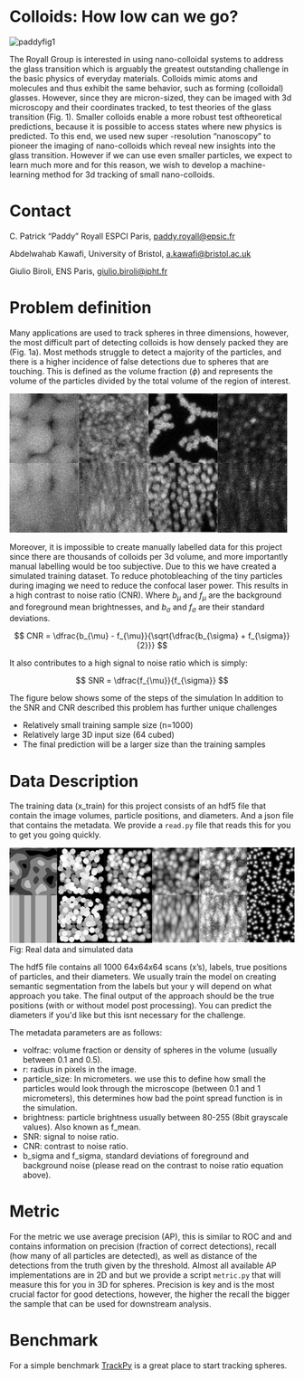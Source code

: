 
# Colloids: How low can we go?

![paddyfig1](figSTEDCompareChallenge.png)

The Royall Group is interested in using nano-colloidal systems to address the glass transition
which is arguably the greatest outstanding challenge in the basic physics of everyday materials. 
Colloids mimic atoms and molecules and thus exhibit the same behavior, such as forming (colloidal) glasses.
However, since they are micron-sized, they can be imaged with 3d microscopy and their coordinates tracked, 
to test theories of the glass transition (Fig. 1). Smaller colloids enable a more robust test oftheoretical predictions, 
because it is possible to access states where new physics is predicted. To this end, we used new super -resolution “nanoscopy”
to pioneer the imaging of nano-colloids which reveal new insights into the glass transition. However if we can use even smaller particles, we expect to learn much more and for this reason, we wish to develop a machine-learning method for 3d tracking of small nano-colloids.

# Contact 

C. Patrick “Paddy” Royall ESPCI Paris, paddy.royall@epsic.fr

Abdelwahab Kawafi, University of Bristol, a.kawafi@bristol.ac.uk

Giulio Biroli, ENS Paris, giulio.biroli@ipht.fr

# Problem definition

Many applications are used to track spheres in three dimensions, however, the most difficult part of detecting colloids is how densely packed they are (Fig. 1a). Most methods struggle to detect a majority of the particles, and there is a higher incidence of false detections due to spheres that are touching. 
This is defined as the volume fraction ($\phi$) and represents the volume of the particles divided by the total volume of the region of interest.

![real](colloidReal.png)

Moreover, it is impossible to create manually labelled data for this project since there are thousands of colloids per 3d volume, and more importantly manual labelling would be too subjective. Due to this we have created a simulated training dataset.
To reduce photobleaching of the tiny particles during imaging we need to reduce the confocal laser power. 
This results in a high contrast to noise ratio (CNR). 
Where $b_{\mu}$ and $f_{\mu}$ are the background and foreground mean brightnesses, and $b_{\sigma}$ and $f_{\sigma}$ are their standard deviations.

$$
    CNR = \dfrac{b_{\mu} - f_{\mu}}{\sqrt{\dfrac{b_{\sigma} + f_{\sigma}}{2}}}
$$

It also contributes to a high signal to noise ratio which is simply:

$$
    SNR = \dfrac{f_{\mu}}{f_{\sigma}}
$$

The figure below shows some of the steps of the simulation
In addition to the SNR and CNR described this problem has further unique challenges
- Relatively small training sample size (n=1000)
- Relatively large 3D input size (64 cubed)
- The final prediction will be a larger size than the training samples

# Data Description

The training data (x_train) for this project consists of an hdf5 file that contain the image volumes, particle positions, and diameters.
And a json file that contains the metadata. We provide a `read.py` file that reads this for you to get you going quickly.

![Sim](colloidSim.png)
Fig: Real data and simulated data

The hdf5 file contains all 1000 64x64x64 scans (x’s), labels, true positions of particles, and their diameters. We usually train the model on creating semantic segmentation from the labels but your y will depend on what approach you take. The final output of the approach should be the true positions (with or without model post processing). You can predict the diameters if you'd like but this isnt necessary for the challenge.

The metadata parameters are as follows:
- volfrac: volume fraction or density of spheres in the volume (usually between 0.1 and 0.5).
- r: radius in pixels in the image.
- particle_size: In micrometers. we use this to define how small the particles would look through the microscope (between 0.1 and 1 micrometers), this determines how bad the point spread function is in the simulation.
- brightness: particle brightness usually between 80-255 (8bit grayscale values). Also known as f_mean.
- SNR: signal to noise ratio.
- CNR: contrast to noise ratio.
- b_sigma and f_sigma, standard deviations of foreground and background noise (please read on the contrast to noise ratio equation above).

# Metric

For the metric we use average precision (AP), this is similar to ROC and and contains information on precision (fraction of correct detections), recall (how many of all particles are detected), as well as distance of the detections from the truth given by the threshold. Almost all available AP implementations are in 2D and  but we provide a script `metric.py` that will measure this for you in 3D for spheres. Precision is key and is the most crucial factor for good detections, however, the higher the recall the bigger the sample that can be used for downstream analysis.

# Benchmark

For a simple benchmark [TrackPy](https://github.com/soft-matter/trackpy) is a great place to start tracking spheres.